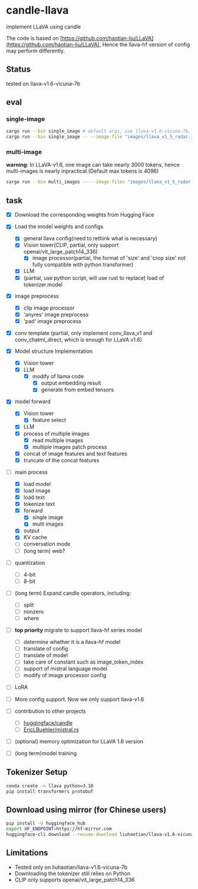 # candle-llava
implement LLaVA using candle

The code is based on [https://github.com/haotian-liu/LLaVA](https://github.com/haotian-liu/LLaVA), Hence the llava-hf version of config may perform differently.


## Status

tested on llava-v1.6-vicuna-7b


## eval

### single-image
```bash
cargo run --bin single_image # default args, use llava-v1.6-vicuna-7b, default-image is image/llava_logo.png, prompt is "is this a cat?"
cargo run --bin single_image -- --image-file "images/llava_v1_5_radar.jpg" --prompt "what does this picture show?"
```

### multi-image

**warning**: In LLaVA-v1.6, one image can take nearly 3000 tokens, hence multi-images is nearly inpractical.(Default max tokens is 4096)
```bash
cargo run --bin multi_images -- --image-files "images/llava_v1_5_radar.jpg" --image-files "images/llava_example_cmp.png"  --prompt  "what are the common things in these pictures?" #this is also the default args
```

## task
- [x] Download the corresponding weights from Hugging Face

- [x] Load the model weights and configs
   - [x] general llava config(need to rethink what is necessary)
   - [x] Vision tower(CLIP, partial, only support openai/vit_large_patch14_336)
      - [x] image processor(partial, the format of 'size' and 'crop size' not fully compatible with python transformer)
   - [x] LLM
   - [x] (partial, use python script, will use rust to replace) load of tokenizer.model

- [x] image preprocess
   - [x] clip image processor
   - [x] 'anyres' image preprocess
   - [x] 'pad' image preprocess

- [x] conv template (partial, only implement conv_llava_v1 and conv_chatml_direct, which is enough for LLaVA v1.6)

- [x] Model structure Implementation
   - [x] Vision tower
   - [x] LLM
      - [x] modify of llama code
         - [x] output embedding result
         - [x] generate from embed tensors

- [x] model forward
   - [x] Vision tower
      - [x] feature select
   - [x] LLM
   - [x] process of multiple images
      - [x] read multiple images
      - [x] multiple images patch process
   - [x] concat of image features and text features
   - [x] truncate of the concat features

- [ ] main process
   - [x] load model
   - [x] load image
   - [x] load text
   - [x] tokenize text
   - [x] forward
      - [x] single image
      - [x] multi images
   - [x] output
   - [x] KV cache
   - [ ] conversation mode
   - [ ] (long term) web?

- [ ] quantization
   - [ ] 4-bit
   - [ ] 8-bit

- [ ] (long term)  Expand candle operators, including:
   - [ ] split
   - [ ] nonzero
   - [ ] where

- [ ] **top priority** migrate to support llava-hf series model
   - [ ] determine whether it is a llava-hf model
   - [ ] translate of config
   - [ ] translate of model
   - [ ] take care of constant such as image_token_index
   - [ ] support of mistral language model
   - [ ] modify of image processor config

- [ ] LoRA
- [ ] More config support. Now we only support llava-v1.6
- [ ] contribution to other projects
   - [ ] [huggingface/candle](https://github.com/huggingface/candle)
   - [ ] [EricLBuehler/mistral.rs](https://github.com/EricLBuehler/mistral.rs)
- [ ] (optional) memory optimization for LLaVA 1.6 version
- [ ] (long term)model training 

  
## Tokenizer Setup  
```bash  
conda create -n llava python=3.10  
pip install transformers protobuf
```
## Download using mirror (for Chinese users)  
```bash
pip install -U huggingface_hub  
export HF_ENDPOINT=https://hf-mirror.com  
huggingface-cli download --resume-download liuhaotian/llava-v1.6-vicuna-7b
```
## Limitations
* Tested only on liuhaotian/llava-v1.6-vicuna-7b
* Downloading the tokenizer still relies on Python
* CLIP only supports openai/vit_large_patch14_336

